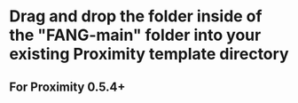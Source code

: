 # Drag and drop the folder inside of the "FANG-main" folder into your existing Proximity template directory

## For Proximity 0.5.4+